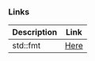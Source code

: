 ### Links

| Description | Link                                       |
| ----------- | ------------------------------------------ |
| std::fmt    | [Here](https://doc.rust-lang.org/std/fmt/) |
